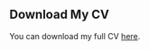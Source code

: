 ## Download My CV
You can download my full CV [here](https://github.com/Manal1110/Manal1110.github.io/blob/main/CV_Manal_Mehdaoui_.pdf).
